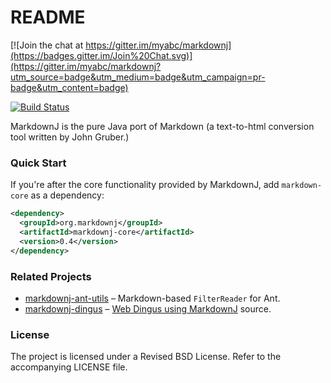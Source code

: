 README
======

[![Join the chat at https://gitter.im/myabc/markdownj](https://badges.gitter.im/Join%20Chat.svg)](https://gitter.im/myabc/markdownj?utm_source=badge&utm_medium=badge&utm_campaign=pr-badge&utm_content=badge)

[![Build Status](https://travis-ci.org/myabc/markdownj.png?branch=master)](https://travis-ci.org/myabc/markdownj)

MarkdownJ is the pure Java port of Markdown (a text-to-html conversion tool written by John Gruber.)

### Quick Start

If you're after the core functionality provided by MarkdownJ, add `markdown-core` as a dependency:

```xml
<dependency>
  <groupId>org.markdownj</groupId>
  <artifactId>markdownj-core</artifactId>
  <version>0.4</version>
</dependency>
```

### Related Projects

* [markdownj-ant-utils][markdownj-ant-utils] – Markdown-based `FilterReader` for Ant.
* [markdownj-dingus][markdownj-dingus] – [Web Dingus using MarkdownJ][dingus] source.

### License

The project is licensed under a Revised BSD License. Refer to the accompanying
LICENSE file.

[dingus]:http://dingus.markdownj.org
[markdownj-dingus]:https://github.com/myabc/markdownj-dingus/
[markdownj-ant-utils]:https://github.com/myabc/markdownj-ant-utils/
